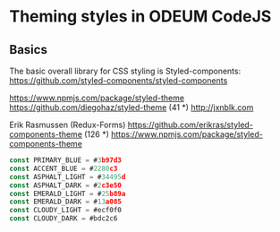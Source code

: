 # Theming styles in ODEUM CodeJS

## Basics
The basic overall library for CSS styling is Styled-components:
https://github.com/styled-components/styled-components


https://www.npmjs.com/package/styled-theme
https://github.com/diegohaz/styled-theme (41 *)
http://jxnblk.com

Erik Rasmussen (Redux-Forms)
https://github.com/erikras/styled-components-theme (126 *)
https://www.npmjs.com/package/styled-components-theme

```js
const PRIMARY_BLUE = #3b97d3
const ACCENT_BLUE = #2280c3
const ASPHALT_LIGHT = #34495d
const ASPHALT_DARK = #2c3e50
const EMERALD_LIGHT = #25b89a
const EMERALD_DARK = #13a085
const CLOUDY_LIGHT = #ecf0f0
const CLOUDY_DARK = #bdc2c6

```
